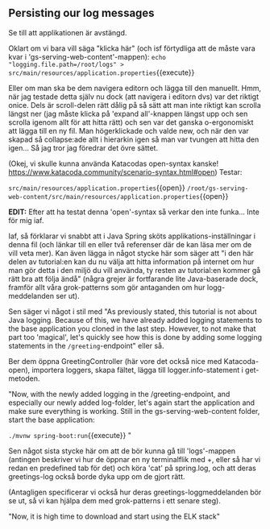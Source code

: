 <p></p>

## Persisting our log messages

Se till att applikationen är avstängd.

Oklart om vi bara vill säga "klicka här" (och isf förtydliga att de måste vara kvar i 'gs-serving-web-content'-mappen):
`echo "logging.file.path=/root/logs" > src/main/resources/application.properties`{{execute}}

Eller om man ska be dem navigera editorn och lägga till den manuellt. Hmm, när jag testade detta själv nu dock (att navigera i editorn dvs) var det riktigt onice. Dels är scroll-delen rätt dålig på så sätt att man inte riktigt kan scrolla längst ner (jag måste klicka på 'expand all'-knappen längst upp och sen scrolla igenom allt för att hitta rätt) och sen var det ganska o-ergonomiskt att lägga till en ny fil. Man högerklickade och valde new, och när den var skapad så collapse:ade allt i hierarkin igen så man var tvungen att hitta den igen... Så jag tror jag föredrar det övre sättet.

(Okej, vi skulle kunna använda Katacodas open-syntax kanske! https://www.katacoda.community/scenario-syntax.html#open) Testar:

`src/main/resources/application.properties`{{open}}
`/root/gs-serving-web-content/src/main/resources/application.properties`{{open}}

**EDIT:** Efter att ha testat denna 'open'-syntax så verkar den inte funka... Inte för mig iaf.

Iaf, så förklarar vi snabbt att i Java Spring sköts applikations-inställningar i denna fil (och länkar till en eller två referenser där de kan läsa mer om de vill veta mer). Kan även lägga in något stycke här som säger att "i den här delen av tutorial:en kan du nu välja att hitta information på internet om hur man gör detta i den miljö du vill använda, ty resten av tutorial:en kommer gå rätt bra att följa ändå" (några grejer är fortfarande lite Java-baserade dock, framför allt våra grok-patterns som gör antaganden om hur logg-meddelanden ser ut).

Sen säger vi något i stil med "As previously stated, this tutorial is not about Java logging. Because of this, we have already added logging statements to the base application you cloned in the last step. However, to not make that part too 'magical', let's quickly see how this is done by adding some logging statements in the `/greeting`-endpoint" eller så.

Ber dem öppna GreetingController (här vore det också nice med Katacoda-open), importera loggers, skapa fältet, lägga till logger.info-statement i get-metoden.

"Now, with the newly added logging in the /greeting-endpoint, and especially our newly added log-folder, let's again start the application and make sure everything is working. Still in the gs-serving-web-content folder, start the base application:

`./mvnw spring-boot:run`{{execute}}
"

Sen något sista stycke här om att de bör kunna gå till 'logs'-mappen (antingen beskriver vi hur de öppnar en ny terminalflik med +, eller så har vi redan en predefined tab för det) och köra 'cat' på spring.log, och att deras greetings-log också borde dyka upp om de gjort rätt.

(Antagligen specificerar vi också hur deras greetings-loggmeddelanden bör se ut, så vi kan hjälpa dem med grok-patterns i ett senare steg).

"Now, it is high time to download and start using the ELK stack"